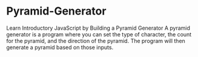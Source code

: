 # Pyramid-Generator
Learn Introductory JavaScript by Building a Pyramid Generator
A pyramid generator is a program where you can set the type of character, the count for the pyramid, and the direction of the pyramid. The program will then generate a pyramid based on those inputs.
